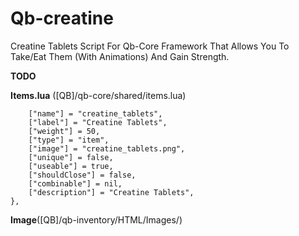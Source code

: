 # Qb-creatine
Creatine Tablets Script For Qb-Core Framework That Allows You To Take/Eat Them (With Animations) And Gain Strength.

__**TODO**__

__Items.lua__ ([QB]/qb-core/shared/items.lua)
```["creatine_tablets"] = {
    ["name"] = "creatine_tablets",
    ["label"] = "Creatine Tablets",
    ["weight"] = 50,
    ["type"] = "item",
    ["image"] = "creatine_tablets.png",
    ["unique"] = false,
    ["useable"] = true,
    ["shouldClose"] = false,
    ["combinable"] = nil,
    ["description"] = "Creatine Tablets",
},

```
__Image__([QB]/qb-inventory/HTML/Images/)
```creatine_tablets.png
